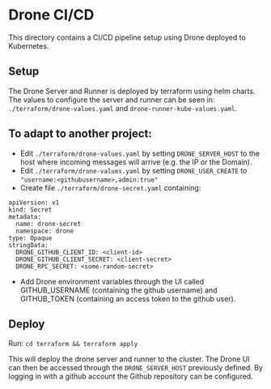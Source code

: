 # Drone CI/CD

This directory contains a CI/CD pipeline setup using Drone deployed to Kubernetes.

## Setup
The Drone Server and Runner is deployed by terraform using helm charts. The values to configure the server and runner can be seen in: `./terraform/drone-values.yaml` and `drone-runner-kube-values.yaml`.

## To adapt to another project:
- Edit `./terraform/drone-values.yaml` by setting `DRONE_SERVER_HOST` to the host where incoming messages will arrive (e.g. the IP or the Domain).
- Edit `./terraform/drone-values.yaml` by setting `DRONE_USER_CREATE` to `"username:<githubusername>,admin:true"`
- Create file `./terraform/drone-secret.yaml` containing:

```
apiVersion: v1
kind: Secret
metadata:
  name: drone-secret
  namespace: drone
type: Opaque
stringData:
  DRONE_GITHUB_CLIENT_ID: <client-id>
  DRONE_GITHUB_CLIENT_SECRET: <client-secret>
  DRONE_RPC_SECRET: <some-random-secret>
```

- Add Drone environment variables through the UI called GITHUB_USERNAME (containing the github username) and GITHUB_TOKEN (containing an access token to the github user).

## Deploy

Run: `cd terraform && terraform apply`

This will deploy the drone server and runner to the cluster. The Drone UI can then be accessed through the `DRONE_SERVER_HOST` previously defined. By logging in with a github account the Github repository can be configured.